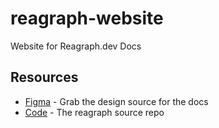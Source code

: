 # reagraph-website

Website for Reagraph.dev Docs

## Resources
- [Figma](https://www.figma.com/community/file/1524029217670772128/reagraph-landing-page) - Grab the design source for the docs
- [Code](https://github.com/reaviz/reagraph) - The reagraph source repo
